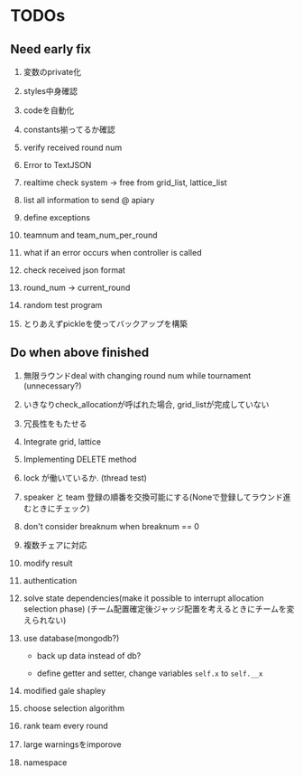 # TODOs

## Need early fix

1. 変数のprivate化

1. styles中身確認

1. codeを自動化

1. constants揃ってるか確認

1. verify received round num

1. Error to TextJSON

1. realtime check system -> free from grid_list, lattice_list

1. list all information to send @ apiary

1. define exceptions

1. teamnum and team_num_per_round

1. what if an error occurs when controller is called

1. check received json format

1. round_num -> current_round

1. random test program

1. とりあえずpickleを使ってバックアップを構築

## Do when above finished

1. 無限ラウンドdeal with changing round num while tournament (unnecessary?)

1. いきなりcheck_allocationが呼ばれた場合, grid_listが完成していない

1. 冗長性をもたせる

1. Integrate grid, lattice

1. Implementing DELETE method

1. lock が働いているか. (thread test)

1. speaker と team 登録の順番を交換可能にする(Noneで登録してラウンド進むときにチェック)

1. don't consider breaknum when breaknum == 0

1. 複数チェアに対応

1. modify result

1. authentication

1. solve state dependencies(make it possible to interrupt allocation selection phase) (チーム配置確定後ジャッジ配置を考えるときにチームを変えられない)

1. use database(mongodb?)

	* back up data instead of db?

	* define getter and setter, change variables `self.x` to `self.__x`

1. modified gale shapley

1. choose selection algorithm

1. rank team every round

1. large warningsをimporove

1. namespace
